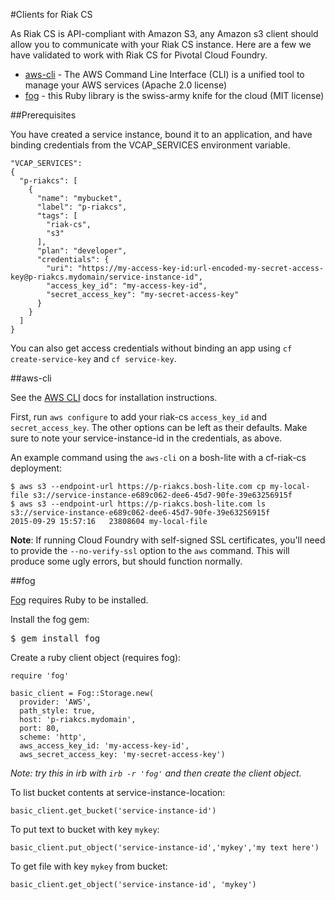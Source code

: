 #Clients for Riak CS

As Riak CS is API-compliant with Amazon S3, any Amazon s3 client should allow you to communicate with your Riak CS instance. Here are a few we have validated to work with Riak CS for Pivotal Cloud Foundry.

- [aws-cli](#aws-cli) - The AWS Command Line Interface (CLI) is a unified tool to manage your AWS services (Apache 2.0 license)
- [fog](#fog) - this Ruby library is the swiss-army knife for the cloud (MIT license)

##Prerequisites

You have created a service instance, bound it to an application, and have binding credentials from the VCAP\_SERVICES environment variable.

```
"VCAP_SERVICES":
{
  "p-riakcs": [
    {
      "name": "mybucket",
      "label": "p-riakcs",
      "tags": [
        "riak-cs",
        "s3"
      ],
      "plan": "developer",
      "credentials": {
        "uri": "https://my-access-key-id:url-encoded-my-secret-access-key@p-riakcs.mydomain/service-instance-id",
        "access_key_id": "my-access-key-id",
        "secret_access_key": "my-secret-access-key"
      }
    }
  ]
}
```

You can also get access credentials without binding an app using `cf create-service-key` and `cf service-key`.

##<a id='aws-cli'></a>aws-cli

See the [AWS CLI](https://aws.amazon.com/cli/) docs for installation instructions.

First, run `aws configure` to add your riak-cs `access_key_id` and `secret_access_key`. The other options can be left as their defaults. Make sure to 
note your service-instance-id in the credentials, as above.

An example command using the `aws-cli` on a bosh-lite with a cf-riak-cs deployment:

```
$ aws s3 --endpoint-url https://p-riakcs.bosh-lite.com cp my-local-file s3://service-instance-e689c062-dee6-45d7-90fe-39e63256915f
$ aws s3 --endpoint-url https://p-riakcs.bosh-lite.com ls s3://service-instance-e689c062-dee6-45d7-90fe-39e63256915f
2015-09-29 15:57:16   23808604 my-local-file
```
**Note**: If running Cloud Foundry with self-signed SSL certificates, you'll need to provide the `--no-verify-ssl` option to the `aws` command. This will produce some ugly errors, but should function normally.

##<a id='fog'></a>fog

[Fog](http://fog.io) requires Ruby to be installed.

Install the fog gem:

<pre class="terminal">
$ gem install fog
</pre>

Create a ruby client object (requires fog):

```
require 'fog'

basic_client = Fog::Storage.new(
  provider: 'AWS',
  path_style: true,
  host: 'p-riakcs.mydomain',
  port: 80,
  scheme: 'http',
  aws_access_key_id: 'my-access-key-id',
  aws_secret_access_key: 'my-secret-access-key')
```
*Note: try this in irb with `irb -r 'fog'` and then create the client object.*

To list bucket contents at service-instance-location:

`basic_client.get_bucket('service-instance-id')`

To put text to bucket with key `mykey`:

`basic_client.put_object('service-instance-id','mykey','my text here')`

To get file with key `mykey` from bucket:

`basic_client.get_object('service-instance-id', 'mykey')`
